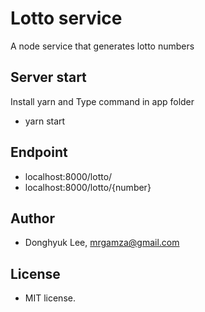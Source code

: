 # Lotto service
A node service that generates lotto numbers

## Server start
Install yarn and Type command in app folder
- yarn start

## Endpoint
- localhost:8000/lotto/
- localhost:8000/lotto/{number}

## Author
- Donghyuk Lee, mrgamza@gmail.com

## License
- MIT license.